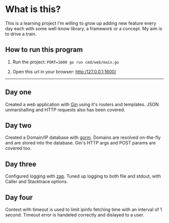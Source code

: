 # What is this?

This is a learning project I'm willing to grow up adding new feature every day each with some well-know library, a framework or a concept. My aim is to drive a train.

## How to run this program

1. Run the project: `PORT=1600 go run cmd/web/main.go`

2. Open this url in your browser: [http:/127.0.0.1:1600/](http:/127.0.0.1:1600/)

<hr>


## Day one

Created a web application with [Gin](https://github.com/gin-gonic/gin) using it's routers and templates. JSON unmarshalling and HTTP requests also has been covered.

## Day two

Created a Domain/IP database with [gorm](https://gorm.io). Domains are resolved on-the-fly and are stored into the database. Gin's HTTP args and POST params are covered too.

## Day three

Configured logging with <a href="https://github.com/uber-go/zap">zap</a>. Tuned up logging to&nbsp;both file and stdout, with Caller and Stacktrace options.

## Day four

Context with timeout is used to limit ipinfo fetching time with an interval of 1 second. Timeout error is handeled correctly and dislayed to a user.
